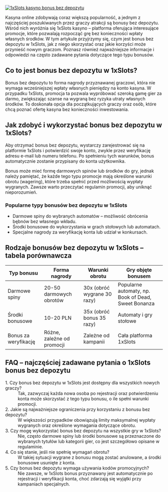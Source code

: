 [![1xSlots kasyno bonus bez depozytu](https://123-caf.pages.dev/gitsignup.png)](https://vrmoo.ru/Bt82HjjY)

<p>Kasyna online zdobywają coraz większą popularność, a jednym z najczęściej poszukiwanych przez graczy atrakcji są bonusy bez depozytu. Wśród nich wyróżnia się 1xSlots kasyno – platforma oferująca interesujące promocje, które pozwalają rozpocząć grę bez konieczności wpłaty własnych środków. W tym artykule przyjrzymy się, czym jest bonus bez depozytu w 1xSlots, jak z niego skorzystać oraz jakie korzyści może przynieść nowym graczom. Poznasz również najważniejsze informacje i odpowiedzi na często zadawane pytania dotyczące tego typu bonusów.</p>  <h2>Co to jest bonus bez depozytu w 1xSlots?</h2> <p>Bonus bez depozytu to forma nagrody przyznawanej graczowi, która nie wymaga wcześniejszej wpłaty własnych pieniędzy na konto kasyna. W przypadku 1xSlots, promocja ta pozwala wypróbować szeroką gamę gier za darmo, zwiększając szanse na wygraną bez ryzyka utraty własnych środków. To doskonała opcja dla początkujących graczy oraz osób, które chcą poznać ofertę kasyna bez konieczności inwestowania.</p>  <h2>Jak zdobyć i wykorzystać bonus bez depozytu w 1xSlots?</h2> <p>Aby otrzymać bonus bez depozytu, wystarczy zarejestrować się na platformie 1xSlots i potwierdzić swoje konto, zwykle przez weryfikację adresu e-mail lub numeru telefonu. Po spełnieniu tych warunków, bonus automatycznie zostanie przypisany do konta użytkownika.</p> <p>Bonus może mieć formę darmowych spinów lub środków do gry, jednak należy pamiętać, że każde tego typu promocje mają określone warunki obrotu (wagering), które trzeba spełnić przed możliwością wypłaty wygranych. Zawsze warto przeczytać regulamin promocji, aby uniknąć nieporozumień.</p>  <h3>Popularne typy bonusów bez depozytu w 1xSlots</h3> <ul>   <li>Darmowe spiny do wybranych automatów – możliwość obrócenia bębnów bez własnego wkładu.</li>   <li>Środki bonusowe do wykorzystania w grach stołowych lub automatach.</li>   <li>Specjalne nagrody za weryfikację konta lub udział w konkursach.</li> </ul>  <h2>Rodzaje bonusów bez depozytu w 1xSlots – tabela porównawcza</h2> <table>   <thead>     <tr>       <th>Typ bonusu</th>       <th>Forma nagrody</th>       <th>Warunki obrotu</th>       <th>Gry objęte bonusem</th>     </tr>   </thead>   <tbody>     <tr>       <td>Darmowe spiny</td>       <td>20-50 darmowych obrotów</td>       <td>30x (obróć wygrane 30 razy)</td>       <td>Popularne automaty, np. Book of Dead, Sweet Bonanza</td>     </tr>     <tr>       <td>Środki bonusowe</td>       <td>10-20 PLN</td>       <td>35x (obróć bonus 35 razy)</td>       <td>Automaty i gry stołowe</td>     </tr>     <tr>       <td>Bonus za weryfikację</td>       <td>Różne, zależne od promocji</td>       <td>Zależne od kampanii</td>       <td>Cała platforma 1xSlots</td>     </tr>   </tbody> </table>  <h2>FAQ – najczęściej zadawane pytania o 1xSlots bonus bez depozytu</h2> <dl>   <dt>1. Czy bonus bez depozytu w 1xSlots jest dostępny dla wszystkich nowych graczy?</dt>   <dd>Tak, zazwyczaj każda nowa osoba po rejestracji oraz potwierdzeniu konta może skorzystać z tego typu bonusu, o ile spełni warunki promocji.</dd>    <dt>2. Jakie są najważniejsze ograniczenia przy korzystaniu z bonusu bez depozytu?</dt>   <dd>W większości przypadków obowiązują limity maksymalnej wypłaty wygranych oraz określone wymagania dotyczące obrotu.</dd>    <dt>3. Czy mogę wykorzystać bonus bez depozytu na wszystkie gry w 1xSlots?</dt>   <dd>Nie, często darmowe spiny lub środki bonusowe są przeznaczone do wybranych tytułów lub kategorii gier, co jest szczegółowo opisane w regulaminie.</dd>    <dt>4. Co się stanie, jeśli nie spełnię wymagań obrotu?</dt>   <dd>W takiej sytuacji wygrane z bonusu mogą zostać anulowane, a środki bonusowe usunięte z konta.</dd>    <dt>5. Czy bonus bez depozytu wymaga używania kodów promocyjnych?</dt>   <dd>Nie zawsze, w 1xSlots bonus przyznawany jest automatycznie po rejestracji i weryfikacji konta, choć zdarzają się wyjątki przy kampaniach specjalnych.</dd> </dl>